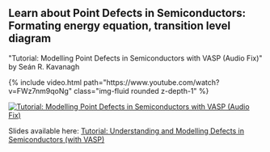 ## Learn about Point Defects in Semiconductors: Formating energy equation, transition level diagram
"Tutorial: Modelling Point Defects in Semiconductors with VASP (Audio Fix)" by Seán R. Kavanagh

<div class="row mt-3">
    <div class="col-sm mt-3 mt-md-0">
        {% include video.html path="https://www.youtube.com/watch?v=FWz7nm9qoNg" class="img-fluid rounded z-depth-1" %}
    </div>
</div>

[![Tutorial: Modelling Point Defects in Semiconductors with VASP (Audio Fix)](https://img.youtube.com/vi/FWz7nm9qoNg/0.jpg)](https://www.youtube.com/watch?v=FWz7nm9qoNg)



Slides available here:
[Tutorial: Understanding and Modelling Defects in Semiconductors (with VASP)](https://speakerdeck.com/kavanase/tutorial-understanding-and-modelling-defects-in-semiconductors-with-vasp?slide=12)
